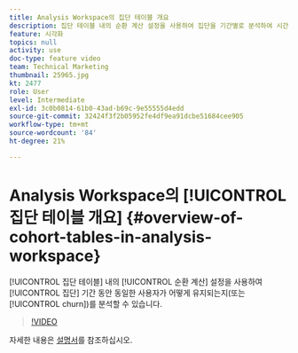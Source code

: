 ```yaml
---
title: Analysis Workspace의 집단 테이블 개요
description: 집단 테이블 내의 순환 계산 설정을 사용하여 집단을 기간별로 분석하여 시간에 따라 동일한 사용자가 어떻게 유지되는지를 이해할 수 있습니다.
feature: 시각화
topics: null
activity: use
doc-type: feature video
team: Technical Marketing
thumbnail: 25965.jpg
kt: 2477
role: User
level: Intermediate
exl-id: 3c0b0814-61b0-43ad-b69c-9e55555d4edd
source-git-commit: 32424f3f2b05952fe4df9ea91dcbe51684cee905
workflow-type: tm+mt
source-wordcount: '84'
ht-degree: 21%

---
```


# Analysis Workspace의 [!UICONTROL 집단 테이블 개요] {#overview-of-cohort-tables-in-analysis-workspace}

[!UICONTROL 집단 테이블] 내의 [!UICONTROL 순환 계산] 설정을 사용하여 [!UICONTROL 집단] 기간 동안 동일한 사용자가 어떻게 유지되는지(또는 [!UICONTROL churn])를 분석할 수 있습니다.

>[!VIDEO](https://video.tv.adobe.com/v/25965/?quality=12)

자세한 내용은 [설명서](https://marketing.adobe.com/resources/help/ko_KR/analytics/analysis-workspace/cohort_analysis.html)를 참조하십시오.
